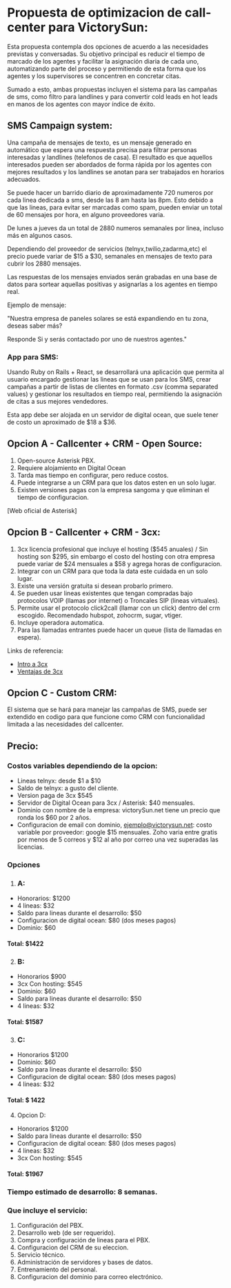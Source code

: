 # Propuesta de optimizacion de call-center para VictorySun:

Esta propuesta contempla dos opciones de acuerdo a las necesidades previstas y conversadas. Su objetivo principal es reducir el tiempo de marcado de los agentes y facilitar la asignación diaria de cada uno, automatizando parte del proceso y permitiendo de esta forma que los agentes y los supervisores se concentren en concretar citas.

Sumado a esto, ambas propuestas incluyen el sistema para las campañas de sms, como filtro para landlines y para convertir cold leads en hot leads en manos de los agentes con mayor índice de éxito.

## SMS Campaign system:

Una campaña de mensajes de texto, es un mensaje generado en automático que espera una respuesta precisa para filtrar personas interesadas y landlines (telefonos de casa). El resultado es que aquellos interesados pueden ser abordados de forma rápida por los agentes con mejores resultados y los landlines se anotan para ser trabajados en horarios adecuados.

Se puede hacer un barrido diario de aproximadamente 720 numeros por cada linea dedicada a sms, desde las 8 am hasta las 8pm. Esto debido a que las lineas, para evitar ser marcadas como spam, pueden enviar un total de 60 mensajes por hora, en alguno proveedores varia.

De lunes a jueves da un total de 2880 numeros semanales por linea, incluso más en algunos casos.

Dependiendo del proveedor de servicios (telnyx,twilio,zadarma,etc) el precio puede variar de $15 a $30, semanales en mensajes de texto para cubrir los 2880 mensajes.

Las respuestas de los mensajes enviados serán grabadas en una base de datos para sortear aquellas positivas y asignarlas a los agentes en tiempo real.

Ejemplo de mensaje:

"Nuestra empresa de paneles solares se está expandiendo en tu zona, deseas saber más?

Responde Si y serás contactado por uno de nuestros agentes."

### App para SMS:

Usando Ruby on Rails + React, se desarrollará una aplicación que permita al usuario encargado gestionar las lineas que se usan para los SMS, crear campañas a partir de listas de clientes en formato .csv (comma separated values) y gestionar los resultados en tiempo real, permitiendo la asignación de citas a sus mejores vendedores.

Esta app debe ser alojada en un servidor de digital ocean, que suele tener de costo un aproximado de $18 a $36.

## Opcion A - Callcenter + CRM - Open Source:

1. Open-source Asterisk PBX.
2. Requiere alojamiento en Digital Ocean
3. Tarda mas tiempo en configurar, pero reduce costos.
4. Puede integrarse a un CRM para que los datos esten en un solo lugar.
5. Existen versiones pagas con la empresa sangoma y que eliminan el tiempo de configuracion.

[Web oficial de Asterisk]

## Opcion B - Callcenter + CRM - 3cx:

1. 3cx licencia profesional que incluye el hosting ($545 anuales) / Sin hosting son $295, sin embargo el costo del hosting con otra empresa puede variar de $24 mensuales a $58 y agrega horas de configuracion.
2. Integrar con un CRM para que toda la data este cuidada en un solo lugar.
3. Existe una versión gratuita si desean probarlo primero.
4. Se pueden usar lineas existentes que tengan compradas bajo protocolos VOIP (llamas por internet) o Troncales SIP (lineas virtuales).
5. Permite usar el protocolo click2call (llamar con un click) dentro del crm escogido. Recomendado hubspot, zohocrm, sugar, vtiger.
6. Incluye operadora automatica.
7. Para las llamadas entrantes puede hacer un queue (lista de llamadas en espera).

Links de referencia:

- [Intro a 3cx](https://www.youtube.com/watch?v=cPtyu6QRWNY)
- [Ventajas de 3cx](https://www.youtube.com/watch?v=k-UXmJ-e_0c)

## Opcion C - Custom CRM:

El sistema que se hará para manejar las campañas de SMS, puede ser extendido en codigo para que funcione como CRM con funcionalidad limitada a las necesidades del callcenter.

## Precio:

### Costos variables dependiendo de la opcion:

- Lineas telnyx: desde $1 a $10
- Saldo de telnyx: a gusto del cliente.
- Version paga de 3cx $545
- Servidor de Digital Ocean para 3cx / Asterisk: $40 mensuales.
- Dominio con nombre de la empresa: victorySun.net tiene un precio que ronda los $60 por 2 años.
- Configuracion de email con dominio, ejemplo@victorysun.net: costo variable por proveedor:
  google $15 mensuales.
  Zoho varia entre gratis por menos de 5 correos y $12 al año por correo una vez superadas las licencias.

### Opciones

1. ### A:

- Honorarios: $1200
- 4 lineas: $32
- Saldo para lineas durante el desarrollo: $50
- Configuracion de digital ocean: $80 (dos meses pagos)
- Dominio: $60

#### Total: $1422

2. ### B:

- Honorarios $900
- 3cx Con hosting: $545
- Dominio: $60
- Saldo para lineas durante el desarrollo: $50
- 4 lineas: $32

#### Total: $1587

3. ### C:

- Honorarios $1200
- Dominio: $60
- Saldo para lineas durante el desarrollo: $50
- Configuracion de digital ocean: $80 (dos meses pagos)
- 4 lineas: $32

#### Total: $ 1422

4. Opcion D:

- Honorarios $1200
- Saldo para lineas durante el desarrollo: $50
- Configuracion de digital ocean: $80 (dos meses pagos)
- 4 lineas: $32
- 3cx Con hosting: $545

#### Total: $1967

### Tiempo estimado de desarrollo: 8 semanas.

### Que incluye el servicio:

1. Configuración del PBX.
2. Desarrollo web (de ser requerido).
3. Compra y configuración de lineas para el PBX.
4. Configuracion del CRM de su eleccion.
5. Servicio técnico.
6. Administración de servidores y bases de datos.
7. Entrenamiento del personal.
8. Configuracion del dominio para correo electrónico.

